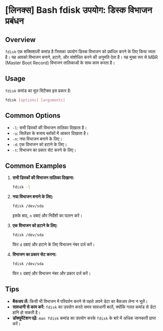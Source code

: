 # [लिनक्स] Bash fdisk उपयोग: डिस्क विभाजन प्रबंधन

## Overview
`fdisk` एक शक्तिशाली कमांड है जिसका उपयोग डिस्क विभाजन को प्रबंधित करने के लिए किया जाता है। यह आपको विभाजन बनाने, हटाने, और संशोधित करने की अनुमति देता है। यह मुख्य रूप से MBR (Master Boot Record) विभाजन तालिकाओं के साथ काम करता है।

## Usage
`fdisk` कमांड का मूल सिंटैक्स इस प्रकार है:

```bash
fdisk [options] [arguments]
```

## Common Options
- `-l`: सभी डिस्कों की विभाजन तालिका दिखाता है।
- `-u`: सिलेंडर के बजाय ब्लॉकों में आकार दिखाता है।
- `-n`: नया विभाजन बनाने के लिए।
- `-d`: एक विभाजन को हटाने के लिए।
- `-t`: विभाजन का प्रकार सेट करने के लिए।

## Common Examples
1. **सभी डिस्कों की विभाजन तालिका दिखाना:**
   ```bash
   fdisk -l
   ```

2. **नया विभाजन बनाने के लिए:**
   ```bash
   fdisk /dev/sda
   ```
   इसके बाद, `n` दबाएं और निर्देशों का पालन करें।

3. **एक विभाजन को हटाने के लिए:**
   ```bash
   fdisk /dev/sda
   ```
   फिर `d` दबाएं और हटाने के लिए विभाजन नंबर दर्ज करें।

4. **विभाजन का प्रकार सेट करना:**
   ```bash
   fdisk /dev/sda
   ```
   फिर `t` दबाएं और विभाजन नंबर और प्रकार दर्ज करें।

## Tips
- **बैकअप लें:** किसी भी विभाजन में परिवर्तन करने से पहले अपने डेटा का बैकअप लेना न भूलें।
- **सावधानी से काम करें:** `fdisk` का उपयोग करते समय सावधानी बरतें, क्योंकि गलत कमांड से डेटा हानि हो सकती है।
- **डॉक्यूमेंटेशन पढ़ें:** `man fdisk` कमांड का उपयोग करके `fdisk` के बारे में अधिक जानकारी प्राप्त करें।